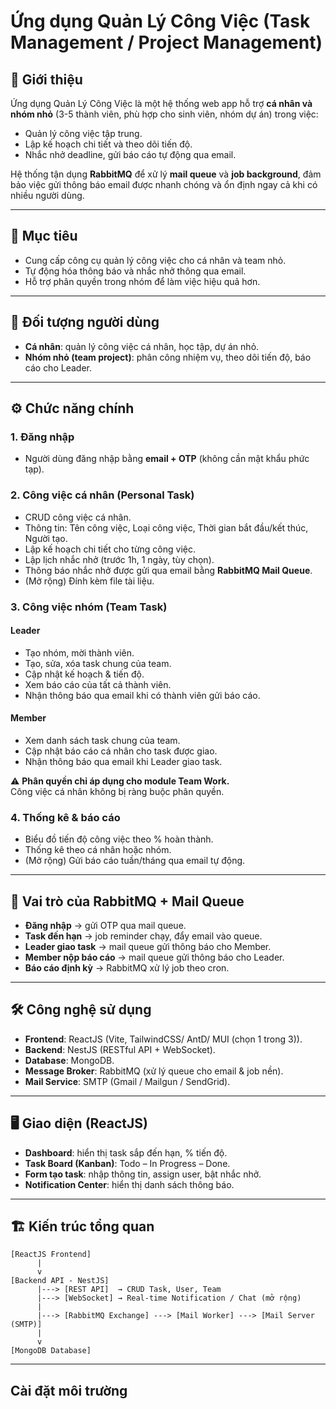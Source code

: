 # Ứng dụng Quản Lý Công Việc (Task Management / Project Management)

## 📌 Giới thiệu
Ứng dụng Quản Lý Công Việc là một hệ thống web app hỗ trợ **cá nhân và nhóm nhỏ** (3-5 thành viên, phù hợp cho sinh viên, nhóm dự án) trong việc:
- Quản lý công việc tập trung.
- Lập kế hoạch chi tiết và theo dõi tiến độ.
- Nhắc nhở deadline, gửi báo cáo tự động qua email.

Hệ thống tận dụng **RabbitMQ** để xử lý **mail queue** và **job background**, đảm bảo việc gửi thông báo email được nhanh chóng và ổn định ngay cả khi có nhiều người dùng.

---

## 🎯 Mục tiêu
- Cung cấp công cụ quản lý công việc cho cá nhân và team nhỏ.
- Tự động hóa thông báo và nhắc nhở thông qua email.
- Hỗ trợ phân quyền trong nhóm để làm việc hiệu quả hơn.

---

## 👥 Đối tượng người dùng
- **Cá nhân**: quản lý công việc cá nhân, học tập, dự án nhỏ.
- **Nhóm nhỏ (team project)**: phân công nhiệm vụ, theo dõi tiến độ, báo cáo cho Leader.

---

## ⚙️ Chức năng chính

### 1. Đăng nhập
- Người dùng đăng nhập bằng **email + OTP** (không cần mật khẩu phức tạp).

### 2. Công việc cá nhân (Personal Task)
- CRUD công việc cá nhân.
- Thông tin: Tên công việc, Loại công việc, Thời gian bắt đầu/kết thúc, Người tạo.
- Lập kế hoạch chi tiết cho từng công việc.
- Lập lịch nhắc nhở (trước 1h, 1 ngày, tùy chọn).
- Thông báo nhắc nhở được gửi qua email bằng **RabbitMQ Mail Queue**.
- (Mở rộng) Đính kèm file tài liệu.

### 3. Công việc nhóm (Team Task)
#### Leader
- Tạo nhóm, mời thành viên.
- Tạo, sửa, xóa task chung của team.
- Cập nhật kế hoạch & tiến độ.
- Xem báo cáo của tất cả thành viên.
- Nhận thông báo qua email khi có thành viên gửi báo cáo.

#### Member
- Xem danh sách task chung của team.
- Cập nhật báo cáo cá nhân cho task được giao.
- Nhận thông báo qua email khi Leader giao task.

⚠️ **Phân quyền chỉ áp dụng cho module Team Work.**  
Công việc cá nhân không bị ràng buộc phân quyền.

### 4. Thống kê & báo cáo
- Biểu đồ tiến độ công việc theo % hoàn thành.
- Thống kê theo cá nhân hoặc nhóm.
- (Mở rộng) Gửi báo cáo tuần/tháng qua email tự động.

---

## 📩 Vai trò của RabbitMQ + Mail Queue
- **Đăng nhập** → gửi OTP qua mail queue.
- **Task đến hạn** → job reminder chạy, đẩy email vào queue.
- **Leader giao task** → mail queue gửi thông báo cho Member.
- **Member nộp báo cáo** → mail queue gửi thông báo cho Leader.
- **Báo cáo định kỳ** → RabbitMQ xử lý job theo cron.

---

## 🛠️ Công nghệ sử dụng
- **Frontend**: ReactJS (Vite, TailwindCSS/ AntD/ MUI (chọn 1 trong 3)).  
- **Backend**: NestJS (RESTful API + WebSocket).  
- **Database**: MongoDB.  
- **Message Broker**: RabbitMQ (xử lý queue cho email & job nền).  
- **Mail Service**: SMTP (Gmail / Mailgun / SendGrid).  

---

## 🖥️ Giao diện (ReactJS)
- **Dashboard**: hiển thị task sắp đến hạn, % tiến độ.
- **Task Board (Kanban)**: Todo – In Progress – Done.
- **Form tạo task**: nhập thông tin, assign user, bật nhắc nhở.
- **Notification Center**: hiển thị danh sách thông báo.

---

## 🏗️ Kiến trúc tổng quan

```text
[ReactJS Frontend]
      |
      v
[Backend API - NestJS]
      |---> [REST API]  → CRUD Task, User, Team
      |---> [WebSocket] → Real-time Notification / Chat (mở rộng)
      |
      |---> [RabbitMQ Exchange] ---> [Mail Worker] ---> [Mail Server (SMTP)]
      |
      v
[MongoDB Database]
```
---
## Cài đặt môi trường
